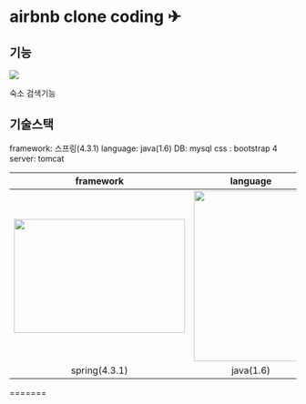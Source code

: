 
# airbnb clone coding ✈


## 기능

<img src="https://github.com/Java-BackEnd-Class/clone-coding-airBnB/blob/main/pic/airbnbmenu.png">

숙소 검색기능


## 기술스택

framework: 스프링(4.3.1)
language: java(1.6)
DB: mysql
css : bootstrap 4
server: tomcat

|framework|language|DB|server
| :--: | :--: | :--: | :--: |
|<img src="https://upload.wikimedia.org/wikipedia/uk/7/70/Spring_Framework.png" width="300" height="200">|<img src="https://upload.wikimedia.org/wikipedia/en/thumb/3/30/Java_programming_language_logo.svg/1200px-Java_programming_language_logo.svg.png" width="200" height="300">|<img src="https://d1.awsstatic.com/asset-repository/products/amazon-rds/1024px-MySQL.ff87215b43fd7292af172e2a5d9b844217262571.png" width="200" hieght="300">|<img src="https://upload.wikimedia.org/wikipedia/commons/thumb/7/7b/Tomcat-logo.svg/1200px-Tomcat-logo.svg.png" width="300" >|
|spring(4.3.1)|java(1.6)|mysql|tomcat|
=======
